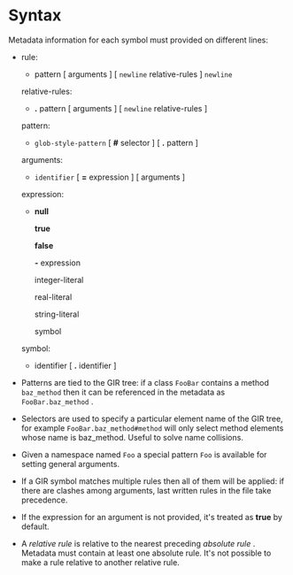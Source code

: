 

Syntax
======

Metadata information for each symbol must provided on different lines:

-   rule:

    -   pattern [ arguments ] [ `newline` relative-rules ] `newline`

    relative-rules:

    -   **.** pattern [ arguments ] [ `newline` relative-rules ]

    pattern:

    -   `glob-style-pattern` [ **\#** selector ] [ **.** pattern ]

    arguments:

    -   `identifier` [ **=** expression ] [ arguments ]

    expression:

    -   **null**

        **true**

        **false**

        **-** expression

        integer-literal

        real-literal

        string-literal

        symbol

    symbol:

    -   identifier [ **.** identifier ]

<!-- -->

-   Patterns are tied to the GIR tree: if a class `FooBar` contains a method `baz_method` then it can be referenced in the metadata as
    `FooBar.baz_method` .

-   Selectors are used to specify a particular element name of the GIR tree, for example `FooBar.baz_method#method` will only select method elements whose name is baz\_method. Useful to solve name collisions.

-   Given a namespace named `Foo` a special pattern `Foo` is available for setting general arguments.

-   If a GIR symbol matches multiple rules then all of them will be applied: if there are clashes among arguments, last written rules in the file take precedence.

-   If the expression for an argument is not provided, it's treated as
    **true** by default.

-   A *relative rule* is relative to the nearest preceding *absolute rule* . Metadata must contain at least one absolute rule. It's not possible to make a rule relative to another relative rule.

